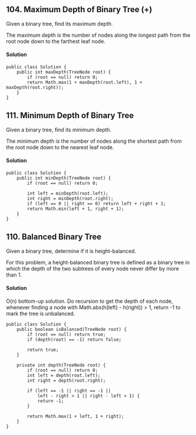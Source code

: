 ## 104. Maximum Depth of Binary Tree (+)
Given a binary tree, find its maximum depth.

The maximum depth is the number of nodes along the longest path from the root node down to the farthest leaf node.

#### Solution
~~~
public class Solution {
    public int maxDepth(TreeNode root) {
        if (root == null) return 0;
        return Math.max(1 + maxDepth(root.left), 1 + maxDepth(root.right));
    }
}
~~~

## 111. Minimum Depth of Binary Tree
Given a binary tree, find its minimum depth.

The minimum depth is the number of nodes along the shortest path from the root node down to the nearest leaf node.

#### Solution
~~~
public class Solution {
    public int minDepth(TreeNode root) {
        if (root == null) return 0;

        int left = minDepth(root.left);
        int right = minDepth(root.right);
        if (left == 0 || right == 0) return left + right + 1;
        return Math.min(left + 1, right + 1);
    }
}
~~~

## 110. Balanced Binary Tree
Given a binary tree, determine if it is height-balanced.

For this problem, a height-balanced binary tree is defined as a binary tree in which the depth of the two subtrees of every node never differ by more than 1.

#### Solution
O(n) bottom-up solution. Do recursion to get the depth of each node, whenever finding a node with Math.abs(h(left) - h(right)) > 1, return -1 to mark the tree is unbalanced.
~~~
public class Solution {
    public boolean isBalanced(TreeNode root) {
        if (root == null) return true;
        if (depth(root) == -1) return false;

        return true;
    }

    private int depth(TreeNode root) {
        if (root == null) return 0;
        int left = depth(root.left);
        int right = depth(root.right);

        if (left == -1 || right == -1 ||
            left - right > 1 || right - left > 1) {
            return -1;
        }

        return Math.max(1 + left, 1 + right);
    }
}
~~~
